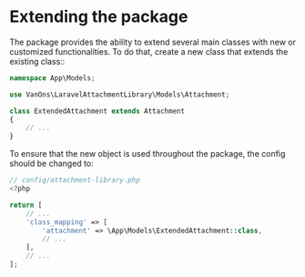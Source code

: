 # Extending the package

The package provides the ability to extend several main classes with new or customized functionalities. To do that, create a new class that extends the existing class::

```php
namespace App\Models;

use VanOns\LaravelAttachmentLibrary\Models\Attachment;

class ExtendedAttachment extends Attachment
{
    // ...
}
```

To ensure that the new object is used throughout the package, the config should be changed to:

```php
// config/attachment-library.php
<?php

return [
    // ...
    'class_mapping' => [
        'attachment' => \App\Models\ExtendedAttachment::class,
        // ...
    ],
    // ...
];
```

